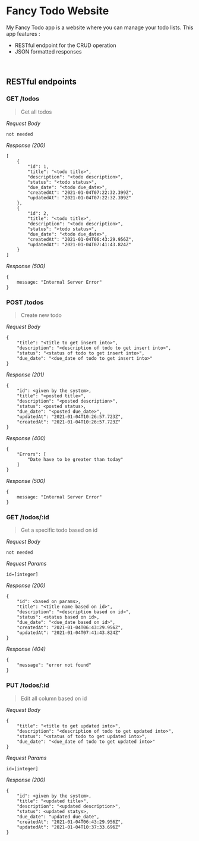 # Fancy Todo Website
My Fancy Todo app is a website where you can manage your todo lists. This app features :
* RESTful endpoint for the CRUD operation
* JSON formatted responses

&nbsp;

## RESTful endpoints
### GET /todos

> Get all todos

_Request Body_
```
not needed
```

_Response (200)_
```
[
    {
        "id": 1,
        "title": "<todo title>",
        "description": "<todo description>",
        "status": "<todo status>",
        "due_date": "<todo due_date>",
        "createdAt": "2021-01-04T07:22:32.399Z",
        "updatedAt": "2021-01-04T07:22:32.399Z"
    },
    {
        "id": 2,
        "title": "<todo title>",
        "description": "<todo description>",
        "status": "<todo status>",
        "due_date": "<todo due_date>",
        "createdAt": "2021-01-04T06:43:29.956Z",
        "updatedAt": "2021-01-04T07:41:43.824Z"
    }
]
```

_Response (500)_
```
{
    message: "Internal Server Error"
}
```

### POST /todos

> Create new todo

_Request Body_
```
{
    "title": "<title to get insert into>",
    "description": "<description of todo to get insert into>",
    "status": "<status of todo to get insert into>",
    "due_date": "<due_date of todo to get insert into>"
}
```

_Response (201)_
```
{
    "id": <given by the system>,
    "title": "<posted title>",
    "description": "<posted description>",
    "status": <posted status>,
    "due_date": "<posted due_date>",
    "updatedAt": "2021-01-04T10:26:57.723Z",
    "createdAt": "2021-01-04T10:26:57.723Z"
}
```

_Response (400)_
```
{
    "Errors": [
        "Date have to be greater than today"
    ]
}
```

_Response (500)_
```
{
    message: "Internal Server Error"
}
```

### GET /todos/:id

> Get a specific todo based on id

_Request Body_
```
not needed
```

_Request Params_
```
id=[integer]
```

_Response (200)_
```
{
    "id": <based on params>,
    "title": "<title name based on id>",
    "description": "<description based on id>",
    "status": <status based on id>,
    "due_date": "<due_date based on id>",
    "createdAt": "2021-01-04T06:43:29.956Z",
    "updatedAt": "2021-01-04T07:41:43.824Z"
}
```

_Response (404)_
```
{
    "message": "error not found"
}
```

### PUT /todos/:id

> Edit all column based on id

_Request Body_
```
{
    "title": "<title to get updated into>",
    "description": "<description of todo to get updated into>",
    "status": "<status of todo to get updated into>",
    "due_date": "<due_date of todo to get updated into>"
}
```

_Request Params_
```
id=[integer]
```

_Response (200)_
```
{
    "id": <given by the system>,
    "title": "<updated title>",
    "description": "<updated description>",
    "status": <updated statys>,
    "due_date": "updated due_date",
    "createdAt": "2021-01-04T06:43:29.956Z",
    "updatedAt": "2021-01-04T10:37:33.696Z"
}
```